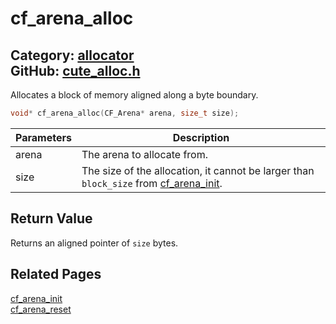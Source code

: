 [](../header.md ':include')

# cf_arena_alloc

Category: [allocator](/api_reference?id=allocator)  
GitHub: [cute_alloc.h](https://github.com/RandyGaul/cute_framework/blob/master/include/cute_alloc.h)  
---

Allocates a block of memory aligned along a byte boundary.

```cpp
void* cf_arena_alloc(CF_Arena* arena, size_t size);
```

Parameters | Description
--- | ---
arena | The arena to allocate from.
size | The size of the allocation, it cannot be larger than `block_size` from [cf_arena_init](/allocator/cf_arena_init.md).

## Return Value

Returns an aligned pointer of `size` bytes.

## Related Pages

[cf_arena_init](/allocator/cf_arena_init.md)  
[cf_arena_reset](/allocator/cf_arena_reset.md)  
